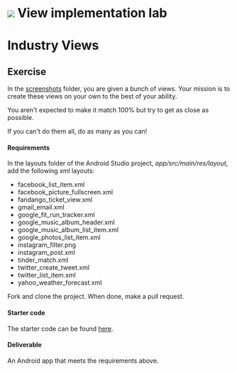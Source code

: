 # ![](https://ga-dash.s3.amazonaws.com/production/assets/logo-9f88ae6c9c3871690e33280fcf557f33.png) View implementation lab

# Industry Views

## Exercise  

In the [screenshots](screenshots) folder, you are given a bunch of views. Your mission is to create these views on your own to the best of your ability.

You aren't expected to make it match 100% but try to get as close as possible.

If you can't do them all, do as many as you can!

#### Requirements  

In the layouts folder of the Android Studio project, *app/src/main/res/layout*, add the following xml layouts:

* facebook_list_item.xml
* facebook_picture_fullscreen.xml
* fandango_ticket_view.xml
* gmail_email.xml
* google_fit_run_tracker.xml
* google_music_album_header.xml
* google_music_album_list_item.xml
* google_photos_list_item.xml
* instagram_filter.png
* instagram_post.xml
* tinder_match.xml
* twitter_create_tweet.xml
* twitter_list_item.xml
* yahoo_weather_forecast.xml

Fork and clone the project. When done, make a pull request.

#### Starter code

The starter code can be found [here](starter-code).

#### Deliverable

An Android app that meets the requirements above.
